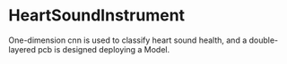 # HeartSoundInstrument
One-dimension cnn is used to classify heart sound health, and a double-layered pcb is designed deploying a Model.

